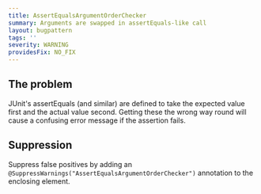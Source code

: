 ```yaml
---
title: AssertEqualsArgumentOrderChecker
summary: Arguments are swapped in assertEquals-like call
layout: bugpattern
tags: ''
severity: WARNING
providesFix: NO_FIX
---
```


<!--
*** AUTO-GENERATED, DO NOT MODIFY ***
To make changes, edit the @BugPattern annotation or the explanation in docs/bugpattern.
-->

## The problem
JUnit's assertEquals (and similar) are defined to take the expected value first and the actual value second. Getting these the wrong way round will cause a confusing error message if the assertion fails.

## Suppression
Suppress false positives by adding an `@SuppressWarnings("AssertEqualsArgumentOrderChecker")` annotation to the enclosing element.
